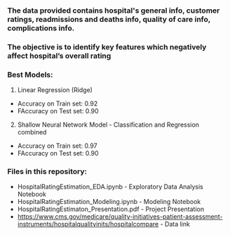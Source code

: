
### The data provided contains hospital's general info, customer ratings, readmissions and deaths info, quality of care info, complications info.
### The objective is to identify  key features which negatively affect hospital’s overall rating


### Best Models: 
1. Linear Regression (Ridge)
  * Accuracy on Train set: 0.92
  * FAccuracy on Test set: 0.90

2. Shallow Neural Network Model - Classification and Regression combined 
  * Accuracy on Train set: 0.97
  * FAccuracy on Test set: 0.90

### Files in this repository:
* HospitalRatingEstimation_EDA.ipynb - Exploratory Data Analysis Notebook
* HospitalRatingEstimation_Modeling.ipynb - Modeling Notebook
* HospitalRatingEstimaton_Presentation.pdf - Project Presentation 
* https://www.cms.gov/medicare/quality-initiatives-patient-assessment-instruments/hospitalqualityinits/hospitalcompare - Data link
